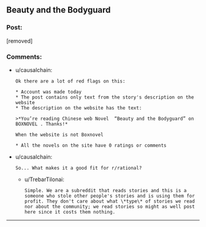 ## Beauty and the Bodyguard

### Post:

[removed]

### Comments:

- u/causalchain:
  ```
  Ok there are a lot of red flags on this:

  * Account was made today
  * The post contains only text from the story's description on the website
  * The description on the website has the text:

  >*You’re reading Chinese web Novel  “Beauty and the Bodyguard” on BOXNOVEL . Thanks!*

  When the website is not Boxnovel

  * All the novels on the site have 0 ratings or comments
  ```

- u/causalchain:
  ```
  So... What makes it a good fit for r/rational?
  ```

  - u/TrebarTilonai:
    ```
    Simple. We are a subreddit that reads stories and this is a someone who stole other people's stories and is using them for profit. They don't care about what \*type\* of stories we read nor about the community; we read stories so might as well post here since it costs them nothing.
    ```

---

